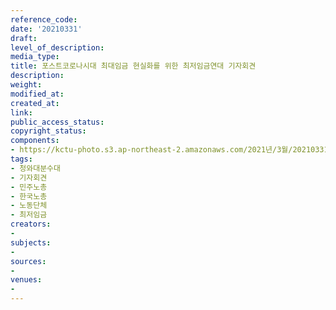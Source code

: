 ```yaml
---
reference_code: 
date: '20210331'
draft: 
level_of_description: 
media_type: 
title: 포스트코로나시대 최대임금 현실화를 위한 최저임금연대 기자회견
description: 
weight: 
modified_at: 
created_at: 
link: 
public_access_status: 
copyright_status: 
components:
- https://kctu-photo.s3.ap-northeast-2.amazonaws.com/2021년/3월/20210331-포스트코로나시대+최대임금+현실화를+위한+최저임금연대+기자회견_청와대분수대_기자회견_민주노총_한국노총_노동단체_최저임금/_1DX0080.jpg
tags:
- 청와대분수대
- 기자회견
- 민주노총
- 한국노총
- 노동단체
- 최저임금
creators:
- 
subjects:
- 
sources:
- 
venues:
- 
---
```

